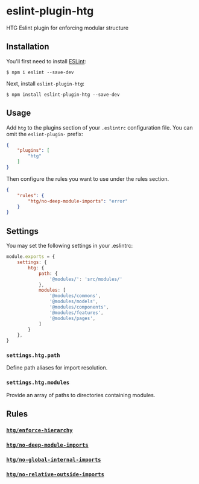 # eslint-plugin-htg

HTG Eslint plugin for enforcing modular structure

## Installation

You'll first need to install [ESLint](http://eslint.org):

```
$ npm i eslint --save-dev
```

Next, install `eslint-plugin-htg`:

```
$ npm install eslint-plugin-htg --save-dev
```


## Usage

Add `htg` to the plugins section of your `.eslintrc` configuration file. You can omit the `eslint-plugin-` prefix:

```json
{
    "plugins": [
        "htg"
    ]
}
```


Then configure the rules you want to use under the rules section.

```json
{
    "rules": {
        "htg/no-deep-module-imports": "error"
    }
}
```

## Settings

You may set the following settings in your .eslintrc:

```js
module.exports = {
    settings: {
        htg: {
            path: {
                '@modules/': 'src/modules/'
            },
            modules: [
                '@modules/commons',
                '@modules/models',
                '@modules/components',
                '@modules/features',
                '@modules/pages',
            ]
        }
    },
}
```

### `settings.htg.path`

Define path aliases for import resolution.

### `settings.htg.modules`

Provide an array of paths to directories containing modules.

## Rules

### [`htg/enforce-hierarchy`](docs/rules/enforce-hierarchy.md)
### [`htg/no-deep-module-imports`](docs/rules/no-deep-module-imports.md)
### [`htg/no-global-internal-imports`](docs/rules/no-global-internal-imports.md)
### [`htg/no-relative-outside-imports`](docs/rules/no-relative-outside-imports.md)
